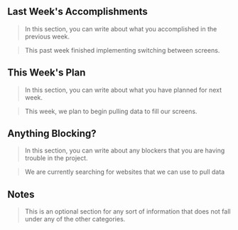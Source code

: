 ## Last Week's Accomplishments

> In this section, you can write about what you accomplished in the previous week.

> This past week finished implementing switching between screens.

## This Week's Plan

> In this section, you can write about what you have planned for next week.

> This week, we plan to begin pulling data to fill our screens.

## Anything Blocking?

> In this section, you can write about any blockers that you are having trouble in the project.

> We are currently searching for websites that we can use to pull data

## Notes

> This is an optional section for any sort of information that does not fall under any of the other categories.
